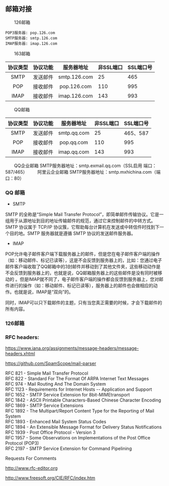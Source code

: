 ## 邮箱对接

　　126邮箱         

    POP3服务器: pop.126.com
    SMTP服务器: smtp.126.com
    IMAP服务器: imap.126.com

　　163邮箱 

|协议类型|协议功能|服务器地址|非SSL端口|SSL端口号|
|:-:|:-:|:-:|---|---|
|SMTP|发送邮件|smtp.126.com|25|465|
|POP|接收邮件|pop.126.com|110|995|
|IMAP|接收邮件|imap.126.com|143|993|

　　QQ邮箱 

|协议类型|协议功能|服务器地址|非SSL端口|SSL端口号|
|:-:|:-:|:-:|---|---|
|SMTP|发送邮件|smtp.qq.com|25|465、587|
|POP|接收邮件|pop.qq.com|110|995|
|IMAP|接收邮件|imap.qq.com|143|993|

　　QQ企业邮箱      SMTP服务器地址：smtp.exmail.qq.com（SSL启用 端口：587/465）
　　阿里云企业邮箱  SMTP服务器地址：smtp.mxhichina.com（端口：80）

### QQ 邮箱

+ SMTP
  
SMTP 的全称是“Simple Mail Transfer Protocol”，即简单邮件传输协议。它是一组用于从源地址到目的地址传输邮件的规范，通过它来控制邮件的中转方式。SMTP 协议属于 TCP/IP 协议簇，它帮助每台计算机在发送或中转信件时找到下一个目的地。SMTP 服务器就是遵循 SMTP 协议的发送邮件服务器。


+ IMAP

POP允许电子邮件客户端下载服务器上的邮件，但是您在电子邮件客户端的操作（如：移动邮件、标记已读等），这是不会反馈到服务器上的，比如：您通过电子邮件客户端收取了QQ邮箱中的3封邮件并移动到了其他文件夹，这些移动动作是不会反馈到服务器上的，也就是说，QQ邮箱服务器上的这些邮件是没有同时被移动的 。但是IMAP就不同了，电子邮件客户端的操作都会反馈到服务器上，您对邮件进行的操作（如：移动邮件、标记已读等），服务器上的邮件也会做相应的动作。也就是说，IMAP是“双向”的。

同时，IMAP可以只下载邮件的主题，只有当您真正需要的时候，才会下载邮件的所有内容。


### 126邮箱

### RFC headers:

https://www.iana.org/assignments/message-headers/message-headers.xhtml

https://github.com/SpamScope/mail-parser

  RFC   821   -   Simple   Mail   Transfer   Protocol    
  RFC   822   -   Standard   For   The   Format   Of   ARPA   Internet   Text   Messages    
  RFC   974   -   Mail   Routing   And   The   Domain   System    
  RFC   1123   -   Requirements   for   Internet   Hosts   --   Application   and   Support    
  RFC   1652   -   SMTP   Service   Extension   for   8bit-MIMEtransport    
  RFC   1842   -   ASCII   Printable   Characters-Based   Chinese   Character   Encoding    
  RFC   1869   -   SMTP   Service   Extensions    
  RFC   1892   -   The   Multipart/Report   Content   Type   for   the   Reporting   of   Mail   System    
  RFC   1893   -   Enhanced   Mail   System   Status   Codes    
  RFC   1894   -   An   Extensible   Message   Format   for   Delivery   Status   Notifications    
  RFC   1939   -   Post   Office   Protocol   -   Version   3    
  RFC   1957   -   Some   Observations   on   Implementations   of   the   Post   Office   Protocol   (POP3)    
  RFC   2197   -   SMTP   Service   Extension   for   Command   Pipelining     
   

Requests For Comments

http://www.rfc-editor.org

http://www.freesoft.org/CIE/RFC/index.htm